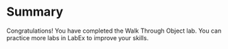 # Summary

Congratulations! You have completed the Walk Through Object lab. You can practice more labs in LabEx to improve your skills.
